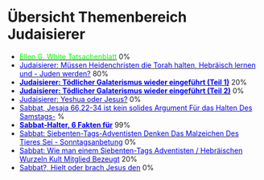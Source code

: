 <!--t WARNUNG vor JUDAISIERERN (Sabbat & jüdische Feste/Rituale/Speisevorschriften halten) t-->
<!--d  d-->

# Übersicht Themenbereich Judaisierer
- [<font color="#00FF00">Ellen G. White Tatsachenblatt</font>](judaisierer/ellen-g-white-tatsachenblatt) 0%
- [<font color="blue">Judaisierer: Müssen Heidenchristen die Torah halten, Hebräisch lernen und - Juden werden?</font>](judaisierer/judaisierer-muessen-heidenchristen-die-torah-halten-hebraeisch-lernen-und-juden-werden) 80%
- [<font color="blue">**Judaisierer: Tödlicher Galaterismus wieder eingeführt (Teil 1)**</font>](judaisierer/judaisierer-toedlicher-galater-irrtum-wiedereingefuehrt-teil1) 20%
- [<font color="blue">**Judaisierer: Tödlicher Galaterismus wieder eingeführt (Teil 2)**</font>](judaisierer/judaisierer-toedlicher-galater-irrtum-wiedereingefuehrt-teil2) 0%
- [<font color="blue">Judaisierer: Yeshua oder Jesus?</font>](judaisierer/yeshua-oder-jesus) 0%
- [<font color="blue">Sabbat, Jesaja 66,22-34 ist kein solides Argument Für das Halten Des Samstags-</font>](judaisierer/jesaja-66-22-34-ist-kein-solides-argument-fuer-samstags-sabbathalten) %
- [<font color="blue"></u>**Sabbat-Halter, 6 Fakten für**</u></font>](judaisierer/judaisierer-sechs-bibelfakten-worueber-samstags-sabbatarier-nachdenken-muessen) 99%
- [<font color="blue">Sabbat: Siebenten-Tags-Adventisten Denken Das Malzeichen Des Tieres Sei - Sonntagsanbetung</font>](judaisierer/siebenten-tags-adventisten-denken-das-malzeichen-des-tieres-ist-sonntagsverehrung) 0%
- [<font color="blue">Sabbat: Wie man einem Siebenten-Tags Adventisten / Hebräischen Wurzeln Kult Mitglied Bezeugt</font>](judaisierer/wie-man-einem-siebenten-tages-adventisten-und-einem-hebraeischen-wurzeln-kult-mitglied-bezeugt) 20%
- [<font color="blue">Sabbat?, Hielt oder brach Jesus den</font>](judaisierer/hielt-oder-brach-jesus-christus-den-sabbat-der-geist-des-gesetzes-kontra-der-buchstabe-des-gesetzes) 0%